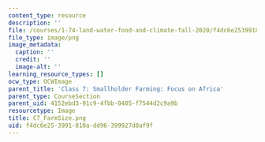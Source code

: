 ```yaml
---
content_type: resource
description: ''
file: /courses/1-74-land-water-food-and-climate-fall-2020/f4dc6e253991810add96399927d0af9f_C7_FarmSize.png
file_type: image/png
image_metadata:
  caption: ''
  credit: ''
  image-alt: ''
learning_resource_types: []
ocw_type: OCWImage
parent_title: 'Class 7: Smallholder Farming: Focus on Africa'
parent_type: CourseSection
parent_uid: 4152ebd3-91c9-4fbb-0405-f7544d2c9a9b
resourcetype: Image
title: C7_FarmSize.png
uid: f4dc6e25-3991-810a-dd96-399927d0af9f
---
```

